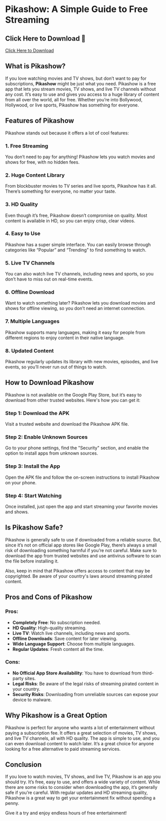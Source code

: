 # Pikashow: A Simple Guide to Free Streaming
## Click Here to Download 🚀

[Click Here to Download](https://modhiveapk.blogspot.com/2025/01/pikashow-apk-download-latest-version.html)


## What is Pikashow?

If you love watching movies and TV shows, but don’t want to pay for subscriptions, **Pikashow** might be just what you need. Pikashow is a free app that lets you stream movies, TV shows, and live TV channels without any cost. It’s easy to use and gives you access to a huge library of content from all over the world, all for free. Whether you’re into Bollywood, Hollywood, or live sports, Pikashow has something for everyone.

## Features of Pikashow

Pikashow stands out because it offers a lot of cool features:

### 1. **Free Streaming**
You don’t need to pay for anything! Pikashow lets you watch movies and shows for free, with no hidden fees.

### 2. **Huge Content Library**
From blockbuster movies to TV series and live sports, Pikashow has it all. There’s something for everyone, no matter your taste.

### 3. **HD Quality**
Even though it’s free, Pikashow doesn’t compromise on quality. Most content is available in HD, so you can enjoy crisp, clear videos.

### 4. **Easy to Use**
Pikashow has a super simple interface. You can easily browse through categories like “Popular” and “Trending” to find something to watch.

### 5. **Live TV Channels**
You can also watch live TV channels, including news and sports, so you don’t have to miss out on real-time events.

### 6. **Offline Download**
Want to watch something later? Pikashow lets you download movies and shows for offline viewing, so you don’t need an internet connection.

### 7. **Multiple Languages**
Pikashow supports many languages, making it easy for people from different regions to enjoy content in their native language.

### 8. **Updated Content**
Pikashow regularly updates its library with new movies, episodes, and live events, so you’ll never run out of things to watch.

## How to Download Pikashow

Pikashow is not available on the Google Play Store, but it’s easy to download from other trusted websites. Here's how you can get it:

### Step 1: Download the APK
Visit a trusted website and download the Pikashow APK file.

### Step 2: Enable Unknown Sources
Go to your phone settings, find the "Security" section, and enable the option to install apps from unknown sources.

### Step 3: Install the App
Open the APK file and follow the on-screen instructions to install Pikashow on your phone.

### Step 4: Start Watching
Once installed, just open the app and start streaming your favorite movies and shows.

## Is Pikashow Safe?

Pikashow is generally safe to use if downloaded from a reliable source. But, since it’s not on official app stores like Google Play, there’s always a small risk of downloading something harmful if you’re not careful. Make sure to download the app from trusted websites and use antivirus software to scan the file before installing it.

Also, keep in mind that Pikashow offers access to content that may be copyrighted. Be aware of your country's laws around streaming pirated content.

## Pros and Cons of Pikashow

### Pros:
- **Completely Free**: No subscription needed.
- **HD Quality**: High-quality streaming.
- **Live TV**: Watch live channels, including news and sports.
- **Offline Downloads**: Save content for later viewing.
- **Wide Language Support**: Choose from multiple languages.
- **Regular Updates**: Fresh content all the time.

### Cons:
- **No Official App Store Availability**: You have to download from third-party sites.
- **Legal Risks**: Be aware of the legal risks of streaming pirated content in your country.
- **Security Risks**: Downloading from unreliable sources can expose your device to malware.

## Why Pikashow is a Great Option

Pikashow is perfect for anyone who wants a lot of entertainment without paying a subscription fee. It offers a great selection of movies, TV shows, and live TV channels, all with HD quality. The app is simple to use, and you can even download content to watch later. It’s a great choice for anyone looking for a free alternative to paid streaming services.

## Conclusion

If you love to watch movies, TV shows, and live TV, Pikashow is an app you should try. It’s free, easy to use, and offers a wide variety of content. While there are some risks to consider when downloading the app, it’s generally safe if you’re careful. With regular updates and HD streaming quality, Pikashow is a great way to get your entertainment fix without spending a penny.

Give it a try and enjoy endless hours of free entertainment!
